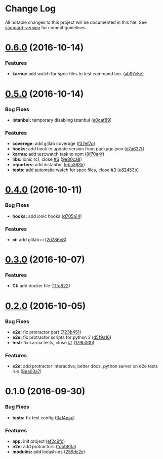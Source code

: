 # Change Log

All notable changes to this project will be documented in this file. See [standard-version](https://github.com/conventional-changelog/standard-version) for commit guidelines.

<a name="0.6.0"></a>
# [0.6.0](https://github.com/marcoturi/ionic2-boilerplate/compare/v0.5.0...v0.6.0) (2016-10-14)


### Features

* **karma:** add watch for spec files to test command too. ([ab97c5e](https://github.com/marcoturi/ionic2-boilerplate/commit/ab97c5e))



<a name="0.5.0"></a>
# [0.5.0](https://github.com/marcoturi/ionic2-boilerplate/compare/v0.4.0...v0.5.0) (2016-10-14)


### Bug Fixes

* **istanbul:** temporary disabling istanbul ([e0caf89](https://github.com/marcoturi/ionic2-boilerplate/commit/e0caf89))


### Features

* **coverege:** add gitlab coverage ([f37ef7d](https://github.com/marcoturi/ionic2-boilerplate/commit/f37ef7d))
* **hooks:** add hook to update version from package.json ([d7a637f](https://github.com/marcoturi/ionic2-boilerplate/commit/d7a637f))
* **karma:** add test:watch task to npm ([8f70a4f](https://github.com/marcoturi/ionic2-boilerplate/commit/8f70a4f))
* **libs:** ionic rc1, close [#6](https://github.com/marcoturi/ionic2-boilerplate/issues/6) ([9e80ca8](https://github.com/marcoturi/ionic2-boilerplate/commit/9e80ca8))
* **reporters:** add instanbul ([eba3635](https://github.com/marcoturi/ionic2-boilerplate/commit/eba3635))
* **tests:** add automatic watch for spec files, close [#3](https://github.com/marcoturi/ionic2-boilerplate/issues/3) ([e82453b](https://github.com/marcoturi/ionic2-boilerplate/commit/e82453b))



<a name="0.4.0"></a>
# [0.4.0](https://github.com/marcoturi/ionic2-boilerplate/compare/v0.3.0...v0.4.0) (2016-10-11)


### Bug Fixes

* **hooks:** add ionic hooks ([d705a14](https://github.com/marcoturi/ionic2-boilerplate/commit/d705a14))


### Features

* **ci:** add gitlab ci ([2d786e8](https://github.com/marcoturi/ionic2-boilerplate/commit/2d786e8))



<a name="0.3.0"></a>
# [0.3.0](https://github.com/marcoturi/ionic2-boilerplate/compare/v0.2.0...v0.3.0) (2016-10-07)


### Features

* **CI:** add docker file ([11fd822](https://github.com/marcoturi/ionic2-boilerplate/commit/11fd822))



<a name="0.2.0"></a>
# [0.2.0](https://github.com/marcoturi/ionic2-boilerplate/compare/v0.1.0...v0.2.0) (2016-10-05)


### Bug Fixes

* **e2e:** fix protractor port ([723b451](https://github.com/marcoturi/ionic2-boilerplate/commit/723b451))
* **e2e:** fix protractor scripts for python 2 ([d5f9a16](https://github.com/marcoturi/ionic2-boilerplate/commit/d5f9a16))
* **test:** fix karma tests, close [#1](https://github.com/marcoturi/ionic2-boilerplate/issues/1) ([179b000](https://github.com/marcoturi/ionic2-boilerplate/commit/179b000))


### Features

* **e2e:** add protractor interactive, better docs, python server on e2e tests run ([8ea03a7](https://github.com/marcoturi/ionic2-boilerplate/commit/8ea03a7))



<a name="0.1.0"></a>
# 0.1.0 (2016-09-30)


### Bug Fixes

* **tests:** fix test config ([0af4eac](https://github.com/marcoturi/ionic2-boilerplate/commit/0af4eac))


### Features

* **app:** init project ([ef2c9fc](https://github.com/marcoturi/ionic2-boilerplate/commit/ef2c9fc))
* **e2e:** add protractors ([fdbb83a](https://github.com/marcoturi/ionic2-boilerplate/commit/fdbb83a))
* **modules:** add lodash-es ([259dc2e](https://github.com/marcoturi/ionic2-boilerplate/commit/259dc2e))
